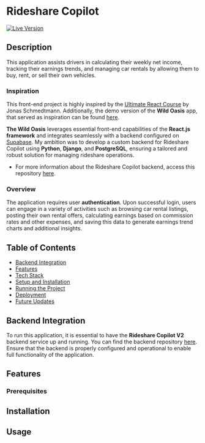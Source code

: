 # Rideshare Copilot

[![Live Version](https://img.shields.io/badge/Live%20Version-Click%20Here-brightgreen)](https://www.rideshare-copilot.eu/login)

## Description

This application assists drivers in calculating their weekly net income, tracking their earnings trends, and managing car rentals by allowing them to buy, rent, or sell their own vehicles.

### Inspiration

This front-end project is highly inspired by the [Ultimate React Course](https://www.udemy.com/course/the-ultimate-react-course/?couponCode=LETSLEARNNOW) by Jonas Schmedtmann. Additionally, the demo version of the **Wild Oasis** app, that served as inspiration can be found [here](https://the-wild-oasis.vercel.app/login).

**The Wild Oasis** leverages essential front-end capabilities of the **React.js framework** and integrates seamlessly with a backend configured on [Supabase](https://supabase.com/). My ambition was to develop a custom backend for Rideshare Copilot using **Python**, **Django**, and **PostgreSQL**, ensuring a tailored and robust solution for managing rideshare operations.

- For more information about the Rideshare Copilot backend, access this repository [here](https://github.com/EmanuelTabian/rideshare-copilot-backend).

### Overview

The application requires user **authentication**. Upon successful login, users can engage in a variety of activities such as browsing car rental listings, posting their own rental offers, calculating earnings based on commission rates and other expenses, and saving this data to generate earnings trend charts and additional insights.

## Table of Contents

- [Backend Integration](#backend-integration)
- [Features](#features)
- [Tech Stack](#tech-stack)
- [Setup and Installation](#setup-and-installation)
- [Running the Project](#running-the-project)
- [Deployment](#deployment)
- [Future Updates](#future-updates)

## Backend Integration

To run this application, it is essential to have the **Rideshare Copilot V2** backend service up and running. You can find the backend repository [here](https://github.com/EmanuelTabian/rideshare-copilot-backend). Ensure that the backend is properly configured and operational to enable full functionality of the application.

## Features

### Prerequisites

## Installation

## Usage
